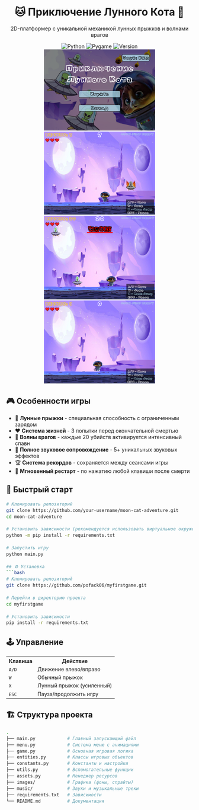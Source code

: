 <div align="center">
  <h1>🐱 Приключение Лунного Кота 🌙</h1>
  <p>2D-платформер с уникальной механикой лунных прыжков и волнами врагов</p>
  
  <img src="https://img.shields.io/badge/Python-3.8+-yellow?logo=python" alt="Python">
  <img src="https://img.shields.io/badge/Pygame-2.5+-red?logo=pygame" alt="Pygame">
  <img src="https://img.shields.io/badge/Version-1.3.0-green" alt="Version">
  
  <br>
  <img src="Скриншоты игры\Screenshot 2025-06-19 211211.png" alt="Игровой процесс" width="300">
  <img src="Скриншоты игры\Screenshot 2025-06-19 211818.png" alt="Игровой процесс" width="300">
  <img src="Скриншоты игры\Screenshot 2025-06-19 211902.png" alt="Игровой процесс" width="300">
  <img src="Скриншоты игры\Screenshot 2025-06-19 211734.png" alt="Игровой процесс" width="300">
</div>

## 🎮 Особенности игры
- 🌠 **Лунные прыжки** - специальная способность с ограниченным зарядом
- ❤️ **Система жизней** - 3 попытки перед окончательной смертью
- 🌊 **Волны врагов** - каждые 20 убийств активируется интенсивный спавн
- 🎵 **Полное звуковое сопровождение** - 5+ уникальных звуковых эффектов
- 🏆 **Система рекордов** - сохраняется между сеансами игры
- 🔄 **Мгновенный рестарт** - по нажатию любой клавиши после смерти

## 🚀 Быстрый старт
```bash
# Клонировать репозиторий
git clone https://github.com/your-username/moon-cat-adventure.git
cd moon-cat-adventure

# Установить зависимости (рекомендуется использовать виртуальное окружение)
python -m pip install -r requirements.txt

# Запустить игру
python main.py

## ⚙️ Установка
```bash
# Клонировать репозиторий
git clone https://github.com/pofack06/myfirstgame.git

# Перейти в директорию проекта
cd myfirstgame

# Установить зависимости
pip install -r requirements.txt
```

## 🕹️ Управление
<table> <tr> <th>Клавиша</th> <th>Действие</th> </tr> <tr> <td><code>A/D</code></td> <td>Движение влево/вправо</td> </tr> <tr> <td><code>W</code></td> <td>Обычный прыжок</td> </tr> <tr> <td><code>X</code></td> <td>Лунный прыжок (усиленный)</td> </tr> <tr> <td><code>ESC</code></td> <td>Пауза/продолжить игру</td> </tr> </table>

## 🏗️ Структура проекта
```bash
.
├── main.py            # Главный запускающий файл
├── menu.py            # Система меню с анимациями
├── game.py            # Основная игровая логика
├── entities.py        # Классы игровых объектов
├── constants.py       # Константы и настройки
├── utils.py           # Вспомогательные функции
├── assets.py          # Менеджер ресурсов
├── images/            # Графика (фоны, спрайты)
├── music/             # Звуки и музыкальные треки
├── requirements.txt   # Зависимости
└── README.md          # Документация
```
